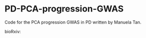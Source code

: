 # PD-PCA-progression-GWAS

Code for the PCA progression GWAS in PD written by Manuela Tan.

bioRxiv:

